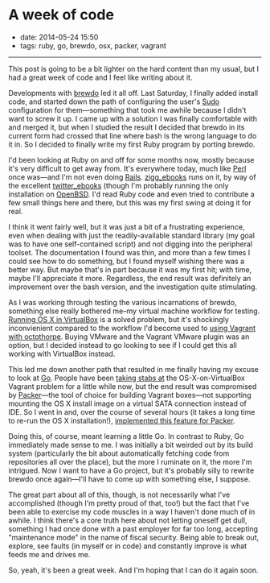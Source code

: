 # A week of code

- date: 2014-05-24 15:50
- tags: ruby, go, brewdo, osx, packer, vagrant

----

This post is going to be a bit lighter on the hard content than my
usual, but I had a great week of code and I feel like writing about
it.

Developments with [brewdo](/code/brewdo/) led it all off.  Last
Saturday, I finally added install code, and started down the path of
configuring the user's [Sudo](http://www.sudo.ws/) configuration for
them—something that took me awhile because I didn't want to screw
it up.  I came up with a solution I was finally comfortable with
and merged it, but when I studied the result I decided that brewdo
in its current form had crossed that line where bash is the wrong
language to do it in.  So I decided to finally write my first Ruby
program by porting brewdo.

I'd been looking at Ruby on and off for some months now, mostly
because it's very difficult to get away from.  It's everywhere today,
much like [Perl](http://www.perl.org/) once was—and I'm not even doing
[Rails](http://rubyonrails.org/).
[zigg_ebooks](https://twitter.com/zigg_ebooks) runs on it, by way of
the excellent [twitter_ebooks](https://github.com/mispy/twitter_ebooks)
(though I'm probably running the only installation on
[OpenBSD](http://www.openbsd.org/).  I'd read Ruby code and even
tried to contribute a few small things here and there, but this was
my first swing at doing it for real.

I think it went fairly well, but it was just a bit of a frustrating
experience, even when dealing with just the readily-available
standard library (my goal was to have one self-contained script)
and not digging into the peripheral toolset.  The documentation I
found was thin, and more than a few times I could see how to do
something, but I found myself wishing there was a better way.  But
maybe that's in part because it was my first hit; with time, maybe
I'll appreciate it more.  Regardless, the end result was definitely
an improvement over the bash version, and the investigation quite
stimulating.

As I was working through testing the various incarnations of brewdo,
something else really bothered me–my virtual machine workflow for
testing.  [Running OS X in
VirtualBox](http://ntk.me/2012/09/07/os-x-on-os-x/) is a solved
problem, but it's shockingly inconvienient compared to the workflow
I'd become used to [using Vagrant with
octothorpe](https://github.com/zigg/octothorpe/blob/master/Vagrantfile).
Buying VMware and the Vagrant VMware plugin was an option, but I
decided instead to go looking to see if I could get this all working
with VirtualBox instead.

This led me down another path that resulted in me finally having my
excuse to look at [Go](http://golang.org/).  People have been
[taking stabs at](https://gist.github.com/timsutton/9195541) the
OS-X-on-VirtualBox Vagrant problem for a little while now, but the end
result was compromised by [Packer](http://www.packer.io/)—the tool of
choice for building Vagrant boxes—not supporting mounting the OS X
install image on a virtual SATA connection instead of IDE.  So I went
in and, over the course of several hours (it takes a long time to
re-run the OS X installation!), [implemented this feature for
Packer](https://github.com/mitchellh/packer/pull/1200).

Doing this, of course, meant learning a little Go.  In contrast to
Ruby, Go immediately made sense to me.  I was initially a bit weirded
out by its build system (particularly the bit about automatically
fetching code from repositories all over the place), but the more
I ruminate on it, the more I'm intrigued.  Now I want to have a Go
project, but it's probably silly to rewrite brewdo once again—I'll
have to come up with something else, I suppose.

The great part about all of this, though, is not necessarily what
I've accomplished (though I'm pretty proud of that, too!) but the
fact that I've been able to exercise my code muscles in a way I
haven't done much of in awhile.  I think there's a core truth here
about not letting oneself get dull, something I had once done with
a past employer for far too long, accepting "maintenance mode" in
the name of fiscal security.  Being able to break out, explore, see
faults (in myself or in code) and constantly improve is what feeds
me and drives me.

So, yeah, it's been a great week.  And I'm hoping that I can do it
again soon.

